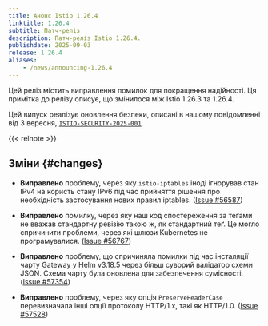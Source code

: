 ```yaml
---
title: Анонс Istio 1.26.4
linktitle: 1.26.4
subtitle: Патч-реліз
description: Патч-реліз Istio 1.26.4.
publishdate: 2025-09-03
release: 1.26.4
aliases:
    - /news/announcing-1.26.4
---
```


Цей реліз містить виправлення помилок для покращення надійності. Ця примітка до релізу описує, що змінилося між Istio 1.26.3 та 1.26.4.

Цей випуск реалізує оновлення безпеки, описані в нашому повідомленні від 3 вересня, [`ISTIO-SECURITY-2025-001`](/news/security/istio-security-2025-001).

{{< relnote >}}

## Зміни {#changes}

- **Виправлено** проблему, через яку `istio-iptables` іноді ігнорував стан IPv4 на користь стану IPv6 під час прийняття рішення про необхідність застосування нових правил iptables.
  ([Issue #56587](https://github.com/istio/istio/issues/56587))

- **Виправлено** помилку, через яку наш код спостереження за теґами не вважав стандартну ревізію такою ж, як стандартний теґ. Це могло спричинити проблеми, через які шлюзи Kubernetes не програмувалися.
  ([Issue #56767](https://github.com/istio/istio/issues/56767))

- **Виправлено** проблему, що спричиняла помилки під час інсталяції чарту Gateway у Helm v3.18.5 через більш суворий валідатор схеми JSON. Схема чарту була оновлена для забезпечення сумісності.
  ([Issue #57354](https://github.com/istio/istio/issues/57354))

- **Виправлено** проблему, через яку опція `PreserveHeaderCase` перевизначала інші опції протоколу HTTP/1.x, такі як HTTP/1.0.
  ([Issue #57528](https://github.com/istio/istio/issues/57528))
